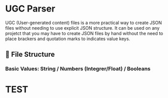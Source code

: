 # UGC Parser
UGC (User-generated content) files is a more practical way to create JSON files without needing to use explicit JSON structure. It can be used on any projetct that you may have to create JSON files by hand without the need to place brackers and quotation marks to indicates value keys.

## 📄 File Structure

### Basic Values: String / Numbers (Integrer/Float) / Booleans

<h1>TEST</h1>

